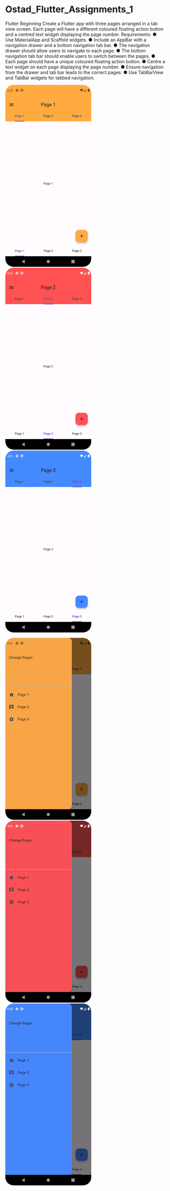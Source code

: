# Ostad_Flutter_Assignments_1
Flutter Beginning
Create a Flutter app with three pages arranged in a tab view screen. Each page will
have a different coloured floating action button and a centred text widget displaying
the page number.
Requirements:
● Use MaterialApp and Scaffold widgets.
● Include an AppBar with a navigation drawer and a bottom navigation tab bar.
● The navigation drawer should allow users to navigate to each page.
● The bottom navigation tab bar should enable users to switch between the
pages.
● Each page should have a unique coloured floating action button.
● Centre a text widget on each page displaying the page number.
● Ensure navigation from the drawer and tab bar leads to the correct pages.
● Use TabBarView and TabBar widgets for tabbed navigation.




<img src="screenshots/p1.png" alt="alt text" width="270" height="570">    <img src="screenshots/p2.png" alt="alt text" width="270" height="570">    <img src="screenshots/p3.png" alt="alt text" width="270" height="570">

<img src="screenshots/d1.png" alt="alt text" width="270" height="570">    <img src="screenshots/d2.png" alt="alt text" width="270" height="570">    <img src="screenshots/d3.png" alt="alt text" width="270" height="570">
